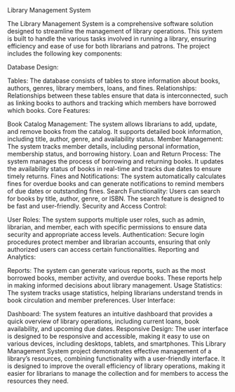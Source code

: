 Library Management System

The Library Management System is a comprehensive software solution designed to streamline the management of library operations. This system is built to handle the various tasks involved in running a library, ensuring efficiency and ease of use for both librarians and patrons. The project includes the following key components:

Database Design:

Tables: The database consists of tables to store information about books, authors, genres, library members, loans, and fines.
Relationships: Relationships between these tables ensure that data is interconnected, such as linking books to authors and tracking which members have borrowed which books.
Core Features:

Book Catalog Management: The system allows librarians to add, update, and remove books from the catalog. It supports detailed book information, including title, author, genre, and availability status.
Member Management: The system tracks member details, including personal information, membership status, and borrowing history.
Loan and Return Process: The system manages the process of borrowing and returning books. It updates the availability status of books in real-time and tracks due dates to ensure timely returns.
Fines and Notifications: The system automatically calculates fines for overdue books and can generate notifications to remind members of due dates or outstanding fines.
Search Functionality: Users can search for books by title, author, genre, or ISBN. The search feature is designed to be fast and user-friendly.
Security and Access Control:

User Roles: The system supports multiple user roles, such as admin, librarian, and member, each with specific permissions to ensure data security and appropriate access levels.
Authentication: Secure login procedures protect member and librarian accounts, ensuring that only authorized users can access certain functionalities.
Reporting and Analytics:

Reports: The system can generate various reports, such as the most borrowed books, member activity, and overdue books. These reports help in making informed decisions about library management.
Usage Statistics: The system tracks usage statistics, helping librarians understand trends in book circulation and member preferences.
User Interface:

Dashboard: The system features an intuitive dashboard that provides a quick overview of library operations, including current loans, book availability, and upcoming due dates.
Responsive Design: The user interface is designed to be responsive and accessible, making it easy to use on various devices, including desktops, tablets, and smartphones.
This Library Management System project demonstrates effective management of a library’s resources, combining functionality with a user-friendly interface. It is designed to improve the overall efficiency of library operations, making it easier for librarians to manage the collection and for members to access the resources they need.








